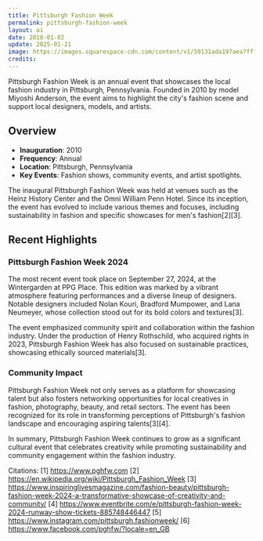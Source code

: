 ```yaml
---
title: Pittsburgh Fashion Week
permalink: pittsburgh-fashion-week
layout: ai
date: 2018-01-02
update: 2025-01-21
image: https://images.squarespace-cdn.com/content/v1/59131ada197aea7fffb6be59/1716495123073-2RULZ4NCAE4UFCGQO9WL/Fifth+Influence-340.JPG
credits:
---
```


Pittsburgh Fashion Week is an annual event that showcases the local fashion industry in Pittsburgh, Pennsylvania. Founded in 2010 by model Miyoshi Anderson, the event aims to highlight the city's fashion scene and support local designers, models, and artists.

## Overview

- **Inauguration**: 2010
- **Frequency**: Annual
- **Location**: Pittsburgh, Pennsylvania
- **Key Events**: Fashion shows, community events, and artist spotlights.

The inaugural Pittsburgh Fashion Week was held at venues such as the Heinz History Center and the Omni William Penn Hotel. Since its inception, the event has evolved to include various themes and focuses, including sustainability in fashion and specific showcases for men's fashion[2][3].

## Recent Highlights

### Pittsburgh Fashion Week 2024

The most recent event took place on September 27, 2024, at the Wintergarden at PPG Place. This edition was marked by a vibrant atmosphere featuring performances and a diverse lineup of designers. Notable designers included Nolan Kouri, Bradford Mumpower, and Lana Neumeyer, whose collection stood out for its bold colors and textures[3].

The event emphasized community spirit and collaboration within the fashion industry. Under the production of Henry Rothschild, who acquired rights in 2023, Pittsburgh Fashion Week has also focused on sustainable practices, showcasing ethically sourced materials[3].

### Community Impact

Pittsburgh Fashion Week not only serves as a platform for showcasing talent but also fosters networking opportunities for local creatives in fashion, photography, beauty, and retail sectors. The event has been recognized for its role in transforming perceptions of Pittsburgh's fashion landscape and encouraging aspiring talents[3][4].

In summary, Pittsburgh Fashion Week continues to grow as a significant cultural event that celebrates creativity while promoting sustainability and community engagement within the fashion industry.

Citations:
[1] https://www.pghfw.com
[2] https://en.wikipedia.org/wiki/Pittsburgh_Fashion_Week
[3] https://www.inspiringlivesmagazine.com/fashion-beauty/pittsburgh-fashion-week-2024-a-transformative-showcase-of-creativity-and-community/
[4] https://www.eventbrite.com/e/pittsburgh-fashion-week-2024-runway-show-tickets-885748446447
[5] https://www.instagram.com/pittsburgh.fashionweek/
[6] https://www.facebook.com/pghfw/?locale=en_GB
